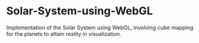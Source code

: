 # Solar-System-using-WebGL
Implementation of the Solar System using WebGL, involving cube mapping for the planets to attain reality in visualization.
